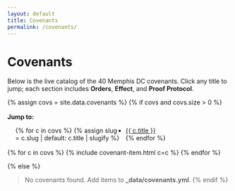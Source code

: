 ```yaml
---
layout: default
title: Covenants
permalink: /covenants/
---
```


# Covenants

Below is the live catalog of the 40 Memphis DC covenants. Click any title to jump; each section includes **Orders**, **Effect**, and **Proof Protocol**.

{% assign covs = site.data.covenants %}
{% if covs and covs.size > 0 %}

<nav class="container" aria-label="Covenant index" style="margin:16px 0;">
  <strong>Jump to:</strong>
  <ul style="columns: 2; -webkit-columns: 2; -moz-columns: 2; padding-left: 18px;">
  {% for c in covs %}
    {% assign slug = c.slug | default: c.title | slugify %}
    <li style="break-inside: avoid;"><a href="#{{ slug }}">{{ c.title }}</a></li>
  {% endfor %}
  </ul>
</nav>

{% for c in covs %}
  {% include covenant-item.html c=c %}
{% endfor %}

{% else %}
> No covenants found. Add items to **_data/covenants.yml**.
{% endif %}
